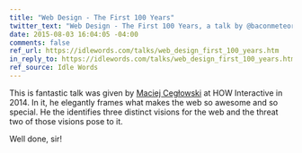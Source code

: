 ```yaml
---
title: "Web Design - The First 100 Years"
twitter_text: "Web Design - The First 100 Years, a talk by @baconmeteor"
date: 2015-08-03 16:04:05 -04:00
comments: false
ref_url: https://idlewords.com/talks/web_design_first_100_years.htm
in_reply_to: https://idlewords.com/talks/web_design_first_100_years.htm
ref_source: Idle Words
---
```


This is fantastic talk was given by [Maciej Cegłowski](https://idlewords.com/) at HOW Interactive in 2014. In it, he elegantly frames what makes the web so awesome and so special. He the identifies three distinct visions for the web and the threat two of those visions pose to it.

Well done, sir!